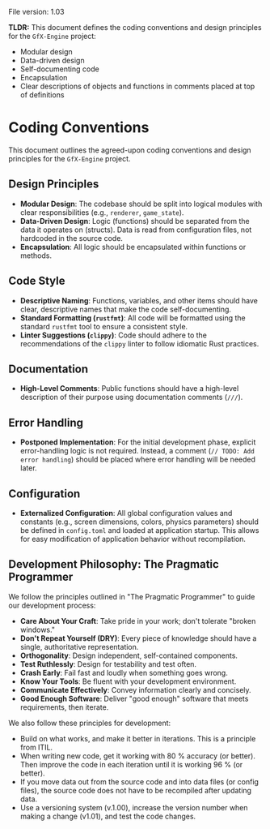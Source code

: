 File version: 1.03

**TLDR:**
This document defines the coding conventions and design principles for the `GfX-Engine` project:
* Modular design
* Data-driven design
* Self-documenting code
* Encapsulation
* Clear descriptions of objects and functions in comments placed at top of definitions

# Coding Conventions

This document outlines the agreed-upon coding conventions and design principles for the `GfX-Engine` project.

## Design Principles

- **Modular Design**: The codebase should be split into logical modules with clear responsibilities (e.g., `renderer`, `game_state`).
- **Data-Driven Design**: Logic (functions) should be separated from the data it operates on (structs). Data is read from configuration files, not hardcoded in the source code.
- **Encapsulation**: All logic should be encapsulated within functions or methods.

## Code Style

- **Descriptive Naming**: Functions, variables, and other items should have clear, descriptive names that make the code self-documenting.
- **Standard Formatting (`rustfmt`)**: All code will be formatted using the standard `rustfmt` tool to ensure a consistent style.
- **Linter Suggestions (`clippy`)**: Code should adhere to the recommendations of the `clippy` linter to follow idiomatic Rust practices.

## Documentation

- **High-Level Comments**: Public functions should have a high-level description of their purpose using documentation comments (`///`).

## Error Handling

- **Postponed Implementation**: For the initial development phase, explicit error-handling logic is not required. Instead, a comment (`// TODO: Add error handling`) should be placed where error handling will be needed later.

## Configuration

- **Externalized Configuration**: All global configuration values and constants (e.g., screen dimensions, colors, physics parameters) should be defined in `config.toml` and loaded at application startup. This allows for easy modification of application behavior without recompilation.

## Development Philosophy: The Pragmatic Programmer

We follow the principles outlined in "The Pragmatic Programmer" to guide our
development process:

- **Care About Your Craft**: Take pride in your work; don't tolerate "broken
  windows."
- **Don't Repeat Yourself (DRY)**: Every piece of knowledge should have a single, authoritative representation.
- **Orthogonality**: Design independent, self-contained components.
- **Test Ruthlessly**: Design for testability and test often.
- **Crash Early**: Fail fast and loudly when something goes wrong.
- **Know Your Tools**: Be fluent with your development environment.
- **Communicate Effectively**: Convey information clearly and concisely.
- **Good Enough Software**: Deliver "good enough" software that meets requirements, then iterate.

We also follow these principles for development:

- Build on what works, and make it better in iterations. This is a principle from ITIL.
- When writing new code, get it working with 80 % accuracy (or better). Then improve the code in each iteration until it is working 96 % (or better).
- If you move data out from the source code and into data files (or config files), the source code does not have to be recompiled after updating data.
- Use a versioning system (v.1.00), increase the version number when making a change (v1.01), and test the code changes.